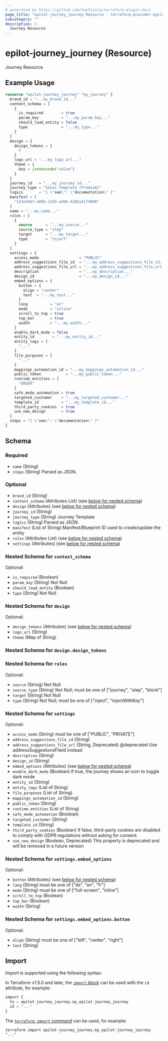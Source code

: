 ```yaml
---
# generated by https://github.com/hashicorp/terraform-plugin-docs
page_title: "epilot-journey_journey Resource - terraform-provider-epilot-journey"
subcategory: ""
description: |-
  Journey Resource
---
```


# epilot-journey_journey (Resource)

Journey Resource

## Example Usage

```terraform
resource "epilot-journey_journey" "my_journey" {
  brand_id = "...my_brand_id..."
  context_schema = [
    {
      is_required        = true
      param_key          = "...my_param_key..."
      should_load_entity = false
      type               = "...my_type..."
    }
  ]
  design = {
    design_tokens = {
      # ...
    }
    logo_url = "...my_logo_url..."
    theme = {
      key = jsonencode("value")
    }
  }
  journey_id   = "...my_journey_id..."
  journey_type = "Sales template (Premium)"
  logics       = "{ \"see\": \"documentation\" }"
  manifest = [
    "123e4567-e89b-12d3-a456-426614174000"
  ]
  name = "...my_name..."
  rules = [
    {
      source      = "...my_source..."
      source_type = "step"
      target      = "...my_target..."
      type        = "inject"
    }
  ]
  settings = {
    access_mode                  = "PUBLIC"
    address_suggestions_file_id  = "...my_address_suggestions_file_id..."
    address_suggestions_file_url = "...my_address_suggestions_file_url..."
    description                  = "...my_description..."
    design_id                    = "...my_design_id..."
    embed_options = {
      button = {
        align = "center"
        text  = "...my_text..."
      }
      lang          = "en"
      mode          = "inline"
      scroll_to_top = true
      top_bar       = true
      width         = "...my_width..."
    }
    enable_dark_mode = false
    entity_id        = "...my_entity_id..."
    entity_tags = [
      "..."
    ]
    file_purposes = [
      "..."
    ]
    mappings_automation_id = "...my_mappings_automation_id..."
    public_token           = "...my_public_token..."
    runtime_entities = [
      "ORDER"
    ]
    safe_mode_automation = true
    targeted_customer    = "...my_targeted_customer..."
    template_id          = "...my_template_id..."
    third_party_cookies  = true
    use_new_design       = true
  }
  steps = "{ \"see\": \"documentation\" }"
}
```

<!-- schema generated by tfplugindocs -->
## Schema

### Required

- `name` (String)
- `steps` (String) Parsed as JSON.

### Optional

- `brand_id` (String)
- `context_schema` (Attributes List) (see [below for nested schema](#nestedatt--context_schema))
- `design` (Attributes) (see [below for nested schema](#nestedatt--design))
- `journey_id` (String)
- `journey_type` (String) Journey Template
- `logics` (String) Parsed as JSON.
- `manifest` (List of String) Manifest/Blueprint ID used to create/update the entity
- `rules` (Attributes List) (see [below for nested schema](#nestedatt--rules))
- `settings` (Attributes) (see [below for nested schema](#nestedatt--settings))

<a id="nestedatt--context_schema"></a>
### Nested Schema for `context_schema`

Optional:

- `is_required` (Boolean)
- `param_key` (String) Not Null
- `should_load_entity` (Boolean)
- `type` (String) Not Null


<a id="nestedatt--design"></a>
### Nested Schema for `design`

Optional:

- `design_tokens` (Attributes) (see [below for nested schema](#nestedatt--design--design_tokens))
- `logo_url` (String)
- `theme` (Map of String)

<a id="nestedatt--design--design_tokens"></a>
### Nested Schema for `design.design_tokens`



<a id="nestedatt--rules"></a>
### Nested Schema for `rules`

Optional:

- `source` (String) Not Null
- `source_type` (String) Not Null; must be one of ["journey", "step", "block"]
- `target` (String) Not Null
- `type` (String) Not Null; must be one of ["inject", "injectWithKey"]


<a id="nestedatt--settings"></a>
### Nested Schema for `settings`

Optional:

- `access_mode` (String) must be one of ["PUBLIC", "PRIVATE"]
- `address_suggestions_file_id` (String)
- `address_suggestions_file_url` (String, Deprecated) @deprecated Use addressSuggestionsFileId instead
- `description` (String)
- `design_id` (String)
- `embed_options` (Attributes) (see [below for nested schema](#nestedatt--settings--embed_options))
- `enable_dark_mode` (Boolean) If true, the journey shows an icon to toggle dark mode
- `entity_id` (String)
- `entity_tags` (List of String)
- `file_purposes` (List of String)
- `mappings_automation_id` (String)
- `public_token` (String)
- `runtime_entities` (List of String)
- `safe_mode_automation` (Boolean)
- `targeted_customer` (String)
- `template_id` (String)
- `third_party_cookies` (Boolean) If false, third-party cookies are disabled to comply with GDPR regulations without asking for consent.
- `use_new_design` (Boolean, Deprecated) This property is deprecated and will be removed in a future version

<a id="nestedatt--settings--embed_options"></a>
### Nested Schema for `settings.embed_options`

Optional:

- `button` (Attributes) (see [below for nested schema](#nestedatt--settings--embed_options--button))
- `lang` (String) must be one of ["de", "en", "fr"]
- `mode` (String) must be one of ["full-screen", "inline"]
- `scroll_to_top` (Boolean)
- `top_bar` (Boolean)
- `width` (String)

<a id="nestedatt--settings--embed_options--button"></a>
### Nested Schema for `settings.embed_options.button`

Optional:

- `align` (String) must be one of ["left", "center", "right"]
- `text` (String)

## Import

Import is supported using the following syntax:

In Terraform v1.5.0 and later, the [`import` block](https://developer.hashicorp.com/terraform/language/import) can be used with the `id` attribute, for example:

```terraform
import {
  to = epilot-journey_journey.my_epilot-journey_journey
  id = "..."
}
```

The [`terraform import` command](https://developer.hashicorp.com/terraform/cli/commands/import) can be used, for example:

```shell
terraform import epilot-journey_journey.my_epilot-journey_journey "..."
```
